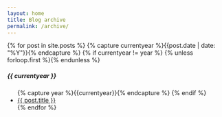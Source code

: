```yaml
---
layout: home
title: Blog archive
permalink: /archive/
---
```


{% for post in site.posts %}
	{% capture currentyear %}{{post.date | date: "%Y"}}{% endcapture %}
		{% if currentyear != year %}
			{% unless forloop.first %}</ul>{% endunless %}
			<h5>{{ currentyear }}</h5>
			<ul class="posts">
			{% capture year %}{{currentyear}}{% endcapture %} 
		{% endif %}
	<li><a href="{{ post.url | relative_url }}">{{ post.title }}</a></li>
{% endfor %}
